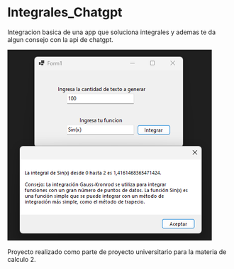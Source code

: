 # Integrales_Chatgpt

Integracion basica de una app que soluciona integrales y ademas te da algun consejo con la api de chatgpt.

![Integral](https://github.com/Gonz007/Integrales_Chatgpt/blob/61fbfc1d4b6d8ec67dabeeee3f46d6134e3521be/assets/integral.png)


Proyecto realizado como parte de proyecto universitario para la materia de calculo 2.
